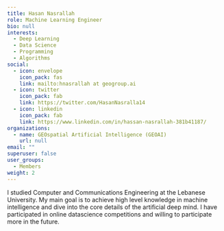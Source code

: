 ```yaml
---
title: Hasan Nasrallah
role: Machine Learning Engineer
bio: null
interests:
  - Deep Learning
  - Data Science
  - Programming
  - Algorithms
social:
  - icon: envelope
    icon_pack: fas
    link: mailto:hnasrallah at geogroup.ai
  - icon: twitter
    icon_pack: fab
    link: https://twitter.com/HasanNasralla14
  - icon: linkedin
    icon_pack: fab
    link: https://www.linkedin.com/in/hassan-nasrallah-381b41187/
organizations:
  - name: GEOspatial Artificial Intelligence (GEOAI)
    url: null
email: ""
superuser: false
user_groups:
  - Members
weight: 2
---
```

I studied Computer and Communications Engineering at the Lebanese University. My main goal is to achieve high level knowledge in machine intelligence and dive into the core details of the artificial deep mind. I have participated in online datascience competitions and willing to participate more in the future. 
